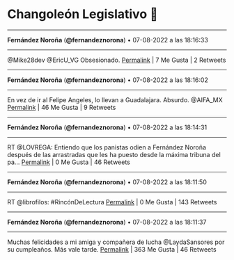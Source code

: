 # Changoleón Legislativo 🙈
*****
**Fernández Noroña** (**@fernandeznorona**) • 07-08-2022 a las 18:16:33
*****
@Mike28dev @EricU_VG Obsesionado.
[Permalink](https://twitter.com/fernandeznorona/status/1556464349681782784) | 7 Me Gusta | 2 Retweets
*****
**Fernández Noroña** (**@fernandeznorona**) • 07-08-2022 a las 18:16:02
*****
En vez de ir al Felipe Angeles, lo llevan a Guadalajara. Absurdo. @AIFA_MX
[Permalink](https://twitter.com/fernandeznorona/status/1556464219259813891) | 46 Me Gusta | 9 Retweets
*****
**Fernández Noroña** (**@fernandeznorona**) • 07-08-2022 a las 18:14:31
*****
RT @LOVREGA: Entiendo que los panistas odien a Fernández Noroña después de las arrastradas que les ha puesto desde la máxima tribuna del pa…
[Permalink](https://twitter.com/fernandeznorona/status/1556463836898754560) | 0 Me Gusta | 46 Retweets
*****
**Fernández Noroña** (**@fernandeznorona**) • 07-08-2022 a las 18:11:50
*****
RT @librofilos: #RincónDeLectura
[Permalink](https://twitter.com/fernandeznorona/status/1556463164253954050) | 0 Me Gusta | 143 Retweets
*****
**Fernández Noroña** (**@fernandeznorona**) • 07-08-2022 a las 18:11:37
*****
Muchas felicidades a mi amiga y compañera de lucha @LaydaSansores por su cumpleaños. Más vale tarde.
[Permalink](https://twitter.com/fernandeznorona/status/1556463110097014784) | 363 Me Gusta | 46 Retweets